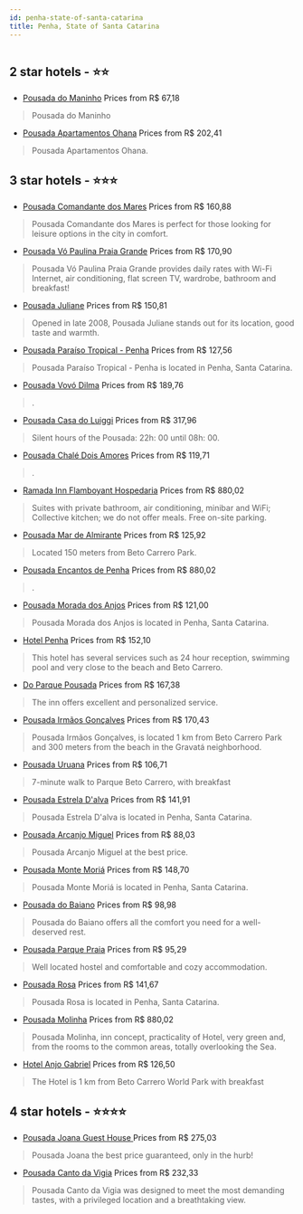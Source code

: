 ```yaml
---
id: penha-state-of-santa-catarina
title: Penha, State of Santa Catarina
---
```


<center><img src="https://static.hotelurbano.com/reservas/prod0/10/10980/5d407e0f9a046_pousada-comandante-dos-mares.jpg" alt="" /></center>


##  2 star hotels - ⭐️⭐️

-    [Pousada do Maninho](https://us.hurb.com/hotels/penha/pousada-do-maninho-18575?cmp=18055) Prices from R$ 67,18
   > Pousada do Maninho
-    [Pousada Apartamentos Ohana](https://us.hurb.com/hotels/penha/pousada-apartamentos-ohana-16620?cmp=18055) Prices from R$ 202,41
   > Pousada Apartamentos Ohana.

##  3 star hotels - ⭐️⭐️⭐️

-    [Pousada Comandante dos Mares](https://us.hurb.com/hotels/penha/pousada-comandante-dos-mares-10980?cmp=18055) Prices from R$ 160,88
   > Pousada Comandante dos Mares is perfect for those looking for leisure options in the city in comfort.
-    [Pousada Vó Paulina Praia Grande](https://us.hurb.com/hotels/penha/pousada-vo-paulina-praia-grande-14766?cmp=18055) Prices from R$ 170,90
   > Pousada Vó Paulina Praia Grande provides daily rates with Wi-Fi Internet, air conditioning, flat screen TV, wardrobe, bathroom and breakfast!
-    [Pousada Juliane](https://us.hurb.com/hotels/penha/pousada-juliane-1030?cmp=18055) Prices from R$ 150,81
   > Opened in late 2008, Pousada Juliane stands out for its location, good taste and warmth.
-    [Pousada Paraíso Tropical - Penha](https://us.hurb.com/hotels/penha/pousada-paraiso-tropical-5265?cmp=18055) Prices from R$ 127,56
   > Pousada Paraíso Tropical - Penha is located in Penha, Santa Catarina.
-    [Pousada Vovó Dilma](https://us.hurb.com/hotels/penha/pousada-vovo-dilma-8763?cmp=18055) Prices from R$ 189,76
   > .
-    [Pousada Casa do Luiggi](https://us.hurb.com/hotels/penha/pousada-casa-do-luiggi-7679?cmp=18055) Prices from R$ 317,96
   > Silent hours of the Pousada: 22h: 00 until 08h: 00.
-    [Pousada Chalé Dois Amores](https://us.hurb.com/hotels/penha/pousada-chale-dois-amores-9065?cmp=18055) Prices from R$ 119,71
   > .
-    [Ramada Inn Flamboyant Hospedaria](https://us.hurb.com/hotels/penha/ramada-inn-flamboyant-hospedaria-7674?cmp=18055) Prices from R$ 880,02
   > Suites with private bathroom, air conditioning, minibar and WiFi; Collective kitchen; we do not offer meals. Free on-site parking.
-    [Pousada Mar de Almirante](https://us.hurb.com/hotels/penha/pousada-mar-de-almirante-8413?cmp=18055) Prices from R$ 125,92
   > Located 150 meters from Beto Carrero Park.
-    [Pousada Encantos de Penha](https://us.hurb.com/hotels/penha/pousada-encantos-de-penha-10566?cmp=18055) Prices from R$ 880,02
   > .
-    [Pousada Morada dos Anjos](https://us.hurb.com/hotels/penha/pousada-morada-dos-anjos-18077?cmp=18055) Prices from R$ 121,00
   > Pousada Morada dos Anjos is located in Penha, Santa Catarina.
-    [Hotel Penha](https://us.hurb.com/hotels/penha/hotel-penha-10405?cmp=18055) Prices from R$ 152,10
   > This hotel has several services such as 24 hour reception, swimming pool and very close to the beach and Beto Carrero.
-    [Do Parque Pousada](https://us.hurb.com/hotels/penha/do-parque-pousada-9373?cmp=18055) Prices from R$ 167,38
   > The inn offers excellent and personalized service.
-    [Pousada Irmãos Gonçalves](https://us.hurb.com/hotels/penha/pousada-irmaos-goncalves-8923?cmp=18055) Prices from R$ 170,43
   > Pousada Irmãos Gonçalves, is located 1 km from Beto Carrero Park and 300 meters from the beach in the Gravatá neighborhood.
-    [Pousada Uruana](https://us.hurb.com/hotels/penha/pousada-uruana-10118?cmp=18055) Prices from R$ 106,71
   > 7-minute walk to Parque Beto Carrero, with breakfast
-    [Pousada Estrela D'alva](https://us.hurb.com/hotels/penha/pousada-estrela-dalva-14071?cmp=18055) Prices from R$ 141,91
   > Pousada Estrela D'alva is located in Penha, Santa Catarina.
-    [Pousada Arcanjo Miguel](https://us.hurb.com/hotels/penha/pousada-arcanjo-miguel-16408?cmp=18055) Prices from R$ 88,03
   > Pousada Arcanjo Miguel at the best price.
-    [Pousada Monte Moriá](https://us.hurb.com/hotels/penha/pousada-monte-moria-18108?cmp=18055) Prices from R$ 148,70
   > Pousada Monte Moriá is located in Penha, Santa Catarina.
-    [Pousada do Baiano](https://us.hurb.com/hotels/penha/pousada-do-baiano-17108?cmp=18055) Prices from R$ 98,98
   > Pousada do Baiano offers all the comfort you need for a well-deserved rest.
-    [Pousada Parque Praia](https://us.hurb.com/hotels/penha/pousada-parque-praia-7854?cmp=18055) Prices from R$ 95,29
   > Well located hostel and comfortable and cozy accommodation.
-    [Pousada Rosa](https://us.hurb.com/hotels/penha/pousada-rosa-14748?cmp=18055) Prices from R$ 141,67
   > Pousada Rosa is located in Penha, Santa Catarina.
-    [Pousada Molinha](https://us.hurb.com/hotels/penha/pousada-molinha-7139?cmp=18055) Prices from R$ 880,02
   > Pousada Molinha, inn concept, practicality of Hotel, very green and, from the rooms to the common areas, totally overlooking the Sea.
-    [Hotel Anjo Gabriel](https://us.hurb.com/hotels/penha/hotel-anjo-gabriel-10074?cmp=18055) Prices from R$ 126,50
   > The Hotel is 1 km from Beto Carrero World Park with breakfast

##  4 star hotels - ⭐️⭐️⭐️⭐️

-    [Pousada Joana Guest House ](https://us.hurb.com/hotels/penha/pousada-joana-16433?cmp=18055) Prices from R$ 275,03
   > Pousada Joana the best price guaranteed, only in the hurb!
-    [Pousada Canto da Vigia](https://us.hurb.com/hotels/penha/pousada-canto-da-vigia-5393?cmp=18055) Prices from R$ 232,33
   > Pousada Canto da Vigia was designed to meet the most demanding tastes, with a privileged location and a breathtaking view.
